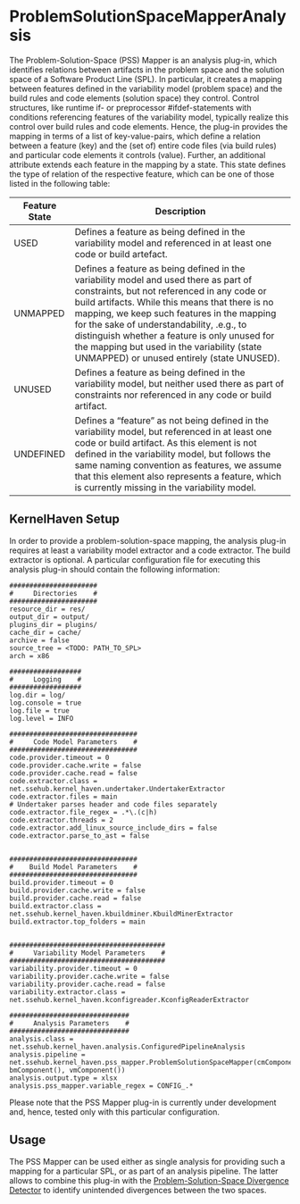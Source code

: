# ProblemSolutionSpaceMapperAnalysis
The Problem-Solution-Space (PSS) Mapper is an analysis plug-in, which identifies relations between artifacts in the problem space and the solution space of a Software Product Line (SPL). In particular, it creates a mapping between features defined in the variability model (problem space) and the build rules and code elements (solution space) they control. Control structures, like runtime if- or preprocessor #ifdef-statements with conditions referencing features of the variability model, typically realize this control over build rules and code elements. Hence, the plug-in provides the mapping in terms of a list of key-value-pairs, which define a relation between a feature (key) and the (set of) entire code files (via build rules) and particular code elements it controls (value). Further, an additional attribute extends each feature in the mapping by a state. This state defines the type of relation of the respective feature, which can be one of those listed in the following table:

Feature State | Description
------------- | -----------
USED | Defines a feature as being defined in the variability model and referenced in at least one code or build artefact.
UNMAPPED | Defines a feature as being defined in the variability model and used there as part of constraints, but not referenced in any code or build artifacts. While this means that there is no mapping, we keep such features in the mapping for the sake of understandability, .e.g., to distinguish whether a feature is only unused for the mapping but used in the variability (state UNMAPPED) or unused entirely (state UNUSED).
UNUSED | Defines a feature as being defined in the variability model, but neither used there as part of constraints nor referenced in any code or build artifact.
UNDEFINED | Defines a “feature” as not being defined in the variability model, but referenced in at least one code or build artifact. As this element is not defined in the variability model, but follows the same naming convention as features, we assume that this element also represents a feature, which is currently missing in the variability model.

## KernelHaven Setup
In order to provide a problem-solution-space mapping, the analysis plug-in requires at least a variability model extractor and a code extractor. The build extractor is optional. A particular configuration file for executing this analysis plug-in should contain the following information:

```Properties
######################
#     Directories    #
######################
resource_dir = res/
output_dir = output/
plugins_dir = plugins/
cache_dir = cache/
archive = false
source_tree = <TODO: PATH_TO_SPL>
arch = x86

##################
#     Logging    #
##################
log.dir = log/
log.console = true
log.file = true
log.level = INFO

################################
#     Code Model Parameters    #
################################
code.provider.timeout = 0
code.provider.cache.write = false
code.provider.cache.read = false
code.extractor.class =  net.ssehub.kernel_haven.undertaker.UndertakerExtractor
code.extractor.files = main
# Undertaker parses header and code files separately
code.extractor.file_regex = .*\.(c|h)
code.extractor.threads = 2
code.extractor.add_linux_source_include_dirs = false
code.extractor.parse_to_ast = false


################################
#    Build Model Parameters    #
################################
build.provider.timeout = 0
build.provider.cache.write = false
build.provider.cache.read = false
build.extractor.class = net.ssehub.kernel_haven.kbuildminer.KbuildMinerExtractor
build.extractor.top_folders = main


#######################################
#     Variability Model Parameters    #
#######################################
variability.provider.timeout = 0
variability.provider.cache.write = false
variability.provider.cache.read = false
variability.extractor.class = net.ssehub.kernel_haven.kconfigreader.KconfigReaderExtractor

##############################
#     Analysis Parameters    #
##############################
analysis.class = net.ssehub.kernel_haven.analysis.ConfiguredPipelineAnalysis
analysis.pipeline = net.ssehub.kernel_haven.pss_mapper.ProblemSolutionSpaceMapper(cmComponent(), bmComponent(), vmComponent())
analysis.output.type = xlsx
analysis.pss_mapper.variable_regex = CONFIG_.*
```

Please note that the PSS Mapper plug-in is currently under development and, hence, tested only with this particular configuration.

## Usage
The PSS Mapper can be used either as single analysis for providing such a mapping for a particular SPL, or as part of an analysis pipeline. The latter allows to combine this plug-in with the [Problem-Solution-Space Divergence Detector](https://github.com/KernelHaven/ProblemSolutionSpaceDivergenceDetectorAnalysis) to identify unintended divergences between the two spaces.

